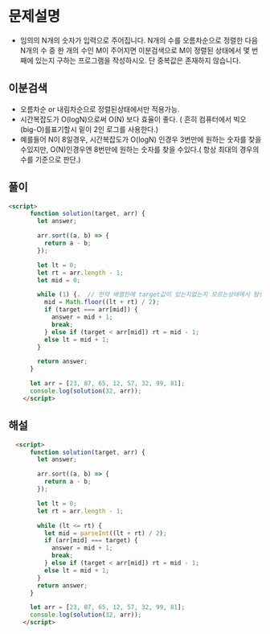 # 문제설명
- 임의의 N개의 숫자가 입력으로 주어집니다. N개의 수를 오름차순으로 정렬한 다음 N개의 수 중 한 개의 수인 M이 주어지면 이분검색으로 M이 정렬된 상태에서 몇 번째에 있는지 구하는 프로그램을 작성하시오. 단 중복값은 존재하지 않습니다.
 
 
## 이분검색 
- 오름차순 or 내림차순으로 정렬된상태에서만 적용가능.
- 시간복잡도가 O(logN)으로써 O(N) 보다 효율이 좋다. ( 흔히 컴퓨터에서 빅오(big-O)를표기할시 밑이 2인 로그를 사용한다.)
- 예를들어 N이 8일경우, 시간복잡도가 O(logN) 인경우 3번만에 원하는 숫자를 찾을 수있지만, O(N)인경우엔 8번만에 원하는 숫자를 찾을 수있다.( 항상 최대의 경우의수를 기준으로 판단.)


## 풀이 
```html 
<script>
      function solution(target, arr) {
        let answer;

        arr.sort((a, b) => {
          return a - b;
        });

        let lt = 0;
        let rt = arr.length - 1;
        let mid = 0;

        while (1) {.  // 만약 배열안에 target값이 있는지없는지 모르는상태에서 탐생하게되었을시, 해설과같은 lt <= rt로 조건을 설정하지않게된다면 무한루프에 빠지게된다.
          mid = Math.floor((lt + rt) / 2);
          if (target === arr[mid]) {
            answer = mid + 1;
            break;
          } else if (target < arr[mid]) rt = mid - 1;
          else lt = mid + 1;
        }

        return answer;
      }

      let arr = [23, 87, 65, 12, 57, 32, 99, 81];
      console.log(solution(32, arr));
    </script>
```


## 해설
```html
  <script>
      function solution(target, arr) {
        let answer;

        arr.sort((a, b) => {
          return a - b;
        });

        let lt = 0;
        let rt = arr.length - 1;

        while (lt <= rt) {
          let mid = parseInt((lt + rt) / 2);
          if (arr[mid] === target) {
            answer = mid + 1;
            break;
          } else if (target < arr[mid]) rt = mid - 1;
          else lt = mid + 1;
        }
        return answer;
      }

      let arr = [23, 87, 65, 12, 57, 32, 99, 81];
      console.log(solution(32, arr));
    </script>
```
















